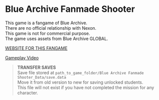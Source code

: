 # Blue Archive Fanmade Shooter

This game is a fangame of Blue Archive.<br />
There are no official relationship with Nexon.<br />
This game is not for commercial purpose.<br />
The game uses assets from Blue Archive GLOBAL.<br />

[WEBSITE FOR THIS FANGAME](https://moozaart.github.io/Blue-Archive-Fanmade-Shooter/)

[Gameplay Video](https://youtu.be/s_Zi8_lWg-s)

> **TRANSFER SAVES**<br />
> Save file stored at `path_to_game_folder/Blue Archive Fanmade Shooter_Data/save.data`<br />
> Move it from old version to new for saving unlocked students.<br />
> This file will not exist if you have not completed the mission for any character.
